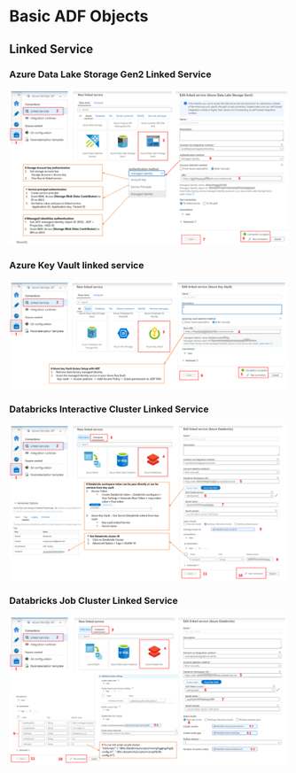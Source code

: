 # Basic ADF Objects
## Linked Service
### Azure Data Lake Storage Gen2 Linked Service 
![ADLS2-Linked-Service](images/ADLS2-Linked-Service2.png "ADLS2-Linked-Service")
### Azure Key Vault linked service
![Key-Vault-Linked-Service](images/Key-Vault-Linked-Service2.png "Key-Vault-Linked-Service")
### Databricks Interactive Cluster Linked Service
![Databricks-Interactive-Cluster-Linked-Service](images/Databricks-Interactive-Cluster-Linked-Service.png "Databricks-Interactive-Cluster-Linked-Service")
### Databricks Job Cluster Linked Service
![Databricks-Job-Cluster-Linked-Service](images/Databricks-Job-Cluster-Linked-Service.png "Databricks-Job-Cluster-Linked-Service")
